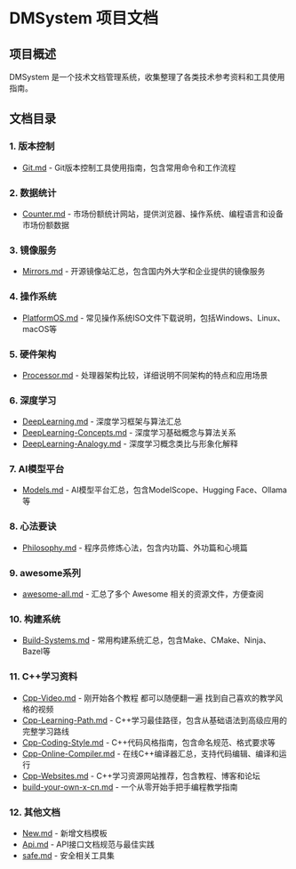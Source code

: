 # DMSystem 项目文档

## 项目概述
DMSystem 是一个技术文档管理系统，收集整理了各类技术参考资料和工具使用指南。

## 文档目录

### 1. 版本控制
- [Git.md](Git.md) - Git版本控制工具使用指南，包含常用命令和工作流程

### 2. 数据统计
- [Counter.md](Counter.md) - 市场份额统计网站，提供浏览器、操作系统、编程语言和设备市场份额数据

### 3. 镜像服务  
- [Mirrors.md](Mirrors.md) - 开源镜像站汇总，包含国内外大学和企业提供的镜像服务

### 4. 操作系统
- [PlatformOS.md](PlatformOS.md) - 常见操作系统ISO文件下载说明，包括Windows、Linux、macOS等

### 5. 硬件架构
- [Processor.md](Processor.md) - 处理器架构比较，详细说明不同架构的特点和应用场景

### 6. 深度学习
- [DeepLearning.md](DeepLearning.md) - 深度学习框架与算法汇总
- [DeepLearning-Concepts.md](DeepLearning-Concepts.md) - 深度学习基础概念与算法关系
- [DeepLearning-Analogy.md](DeepLearning-Analogy.md) - 深度学习概念类比与形象化解释

### 7. AI模型平台
- [Models.md](Models.md) - AI模型平台汇总，包含ModelScope、Hugging Face、Ollama等

### 8. 心法要诀
- [Philosophy.md](Philosophy.md) - 程序员修炼心法，包含内功篇、外功篇和心境篇

### 9. awesome系列
- [awesome-all.md](awesome-all.md) - 汇总了多个 Awesome 相关的资源文件，方便查阅

### 10. 构建系统
- [Build-Systems.md](Build-Systems.md) - 常用构建系统汇总，包含Make、CMake、Ninja、Bazel等

### 11. C++学习资料
- [Cpp-Video.md](Cpp-Video.md) - 刚开始各个教程 都可以随便翻一遍 找到自己喜欢的教学风格的视频
- [Cpp-Learning-Path.md](Cpp-Learning-Path.md) - C++学习最佳路径，包含从基础语法到高级应用的完整学习路线
- [Cpp-Coding-Style.md](Cpp-Coding-Style.md) - C++代码风格指南，包含命名规范、格式要求等
- [Cpp-Online-Compiler.md](Cpp-Online-Compiler.md) - 在线C++编译器汇总，支持代码编辑、编译和运行
- [Cpp-Websites.md](Cpp-Websites.md) - C++学习资源网站推荐，包含教程、博客和论坛
- [build-your-own-x-cn.md](build-your-own-x-cn.md) - 一个从零开始手把手编程教学指南

### 12. 其他文档
- [New.md](New.md) - 新增文档模板
- [Api.md](Api.md) - API接口文档规范与最佳实践
- [safe.md](safe.md) - 安全相关工具集
